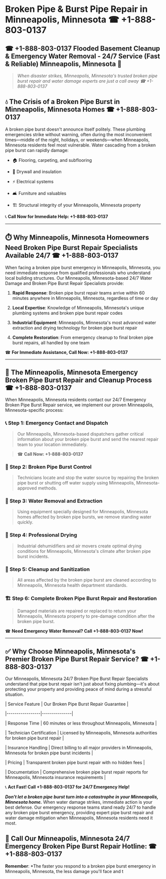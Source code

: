 # Broken Pipe & Burst Pipe Repair in Minneapolis, Minnesota ☎ +1-888-803-0137  
## ☎ +1-888-803-0137 Flooded Basement Cleanup & Emergency Water Removal - 24/7 Service (Fast & Reliable) Minneapolis, Minnesota 🚨  

> *When disaster strikes, Minneapolis, Minnesota's trusted broken pipe burst repair and water damage experts are just a call away ☎ +1-888-803-0137*  

## 💧 The Crisis of a Broken Pipe Burst in Minneapolis, Minnesota Homes ☎ +1-888-803-0137  

A broken pipe burst doesn't announce itself politely. These plumbing emergencies strike without warning, often during the most inconvenient times—middle of the night, holidays, or weekends—when Minneapolis, Minnesota residents feel most vulnerable. Water cascading from a broken pipe burst can rapidly damage:  

* 🏠 Flooring, carpeting, and subflooring  
* 🧱 Drywall and insulation  
* ⚡ Electrical systems  
* 🛋️ Furniture and valuables  
* 🏗️ Structural integrity of your Minneapolis, Minnesota property  

📞 **Call Now for Immediate Help: +1-888-803-0137**  

---  

## ⏱️ Why Minneapolis, Minnesota Homeowners Need Broken Pipe Burst Repair Specialists Available 24/7 ☎ +1-888-803-0137  

When facing a broken pipe burst emergency in Minneapolis, Minnesota, you need immediate response from qualified professionals who understand local building structures. Our Minneapolis, Minnesota-based 24/7 Water Damage and Broken Pipe Burst Repair Specialists provide:  

1. **Rapid Response**: Broken pipe burst repair teams arrive within 60 minutes anywhere in Minneapolis, Minnesota, regardless of time or day  
2. **Local Expertise**: Knowledge of Minneapolis, Minnesota's unique plumbing systems and broken pipe burst repair codes  
3. **Industrial Equipment**: Minneapolis, Minnesota's most advanced water extraction and drying technology for broken pipe burst repair  
4. **Complete Restoration**: From emergency cleanup to final broken pipe burst repairs, all handled by one team  

☎ **For Immediate Assistance, Call Now: +1-888-803-0137**  

---  

## 🔧 The Minneapolis, Minnesota Emergency Broken Pipe Burst Repair and Cleanup Process ☎ +1-888-803-0137  

When Minneapolis, Minnesota residents contact our 24/7 Emergency Broken Pipe Burst Repair service, we implement our proven Minneapolis, Minnesota-specific process:  

### 📞 Step 1: Emergency Contact and Dispatch  
> Our Minneapolis, Minnesota-based dispatchers gather critical information about your broken pipe burst and send the nearest repair team to your location immediately.  
> ☎ **Call Now: +1-888-803-0137**  

### 🚿 Step 2: Broken Pipe Burst Control  
> Technicians locate and stop the water source by repairing the broken pipe burst or shutting off water supply using Minneapolis, Minnesota-approved methods.  

### 🌊 Step 3: Water Removal and Extraction  
> Using equipment specially designed for Minneapolis, Minnesota homes affected by broken pipe bursts, we remove standing water quickly.  

### 💨 Step 4: Professional Drying  
> Industrial dehumidifiers and air movers create optimal drying conditions for Minneapolis, Minnesota's climate after broken pipe burst incidents.  

### 🧼 Step 5: Cleanup and Sanitization  
> All areas affected by the broken pipe burst are cleaned according to Minneapolis, Minnesota health department standards.  

### 🏗️ Step 6: Complete Broken Pipe Burst Repair and Restoration  
> Damaged materials are repaired or replaced to return your Minneapolis, Minnesota property to pre-damage condition after the broken pipe burst.  

☎ **Need Emergency Water Removal? Call +1-888-803-0137 Now!**  

---  

## ✅ Why Choose Minneapolis, Minnesota's Premier Broken Pipe Burst Repair Service? ☎ +1-888-803-0137  

Our Minneapolis, Minnesota 24/7 Broken Pipe Burst Repair Specialists understand that pipe burst repair isn't just about fixing plumbing—it's about protecting your property and providing peace of mind during a stressful situation.  

| Service Feature | Our Broken Pipe Burst Repair Guarantee |  
|-----------------|---------------|  
| Response Time | 60 minutes or less throughout Minneapolis, Minnesota |  
| Technician Certification | Licensed by Minneapolis, Minnesota authorities for broken pipe burst repair |  
| Insurance Handling | Direct billing to all major providers in Minneapolis, Minnesota for broken pipe burst incidents |  
| Pricing | Transparent broken pipe burst repair with no hidden fees |  
| Documentation | Comprehensive broken pipe burst repair reports for Minneapolis, Minnesota insurance requirements |  

📞 **Act Fast! Call +1-888-803-0137 for 24/7 Emergency Help!**  

***Don't let a broken pipe burst turn into a catastrophe in your Minneapolis, Minnesota home.*** When water damage strikes, immediate action is your best defense. Our emergency response teams stand ready 24/7 to handle any broken pipe burst emergency, providing expert pipe burst repair and water damage mitigation when Minneapolis, Minnesota residents need it most.  

## 📱 Call Our Minneapolis, Minnesota 24/7 Emergency Broken Pipe Burst Repair Hotline: ☎ +1-888-803-0137  

**Remember**: *The faster you respond to a broken pipe burst emergency in Minneapolis, Minnesota, the less damage you'll face and t
